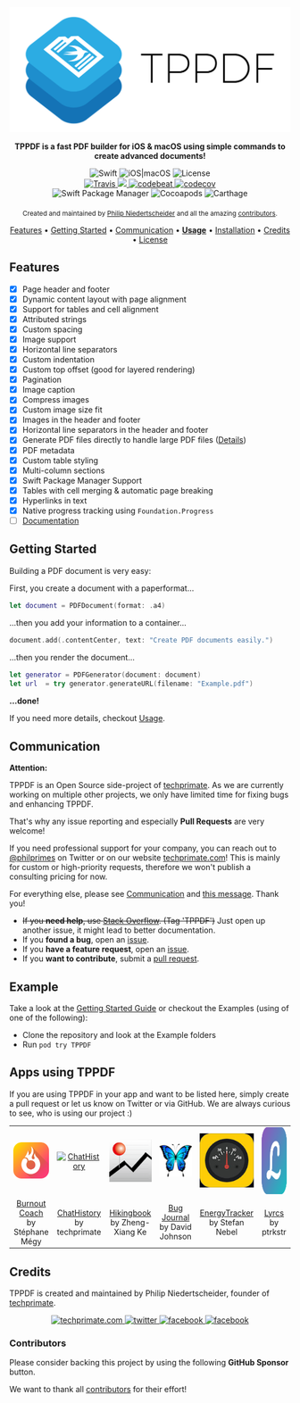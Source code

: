 <p align="center">
	<img src="https://raw.githubusercontent.com/techprimate/tppdf/main/resources/header.png" alt="TPPDF">
</p>

<p align="center">
	<b>
	TPPDF is a fast PDF builder for iOS & macOS using simple commands to create advanced documents!
	</b>
</p>

<div align="center">
	<img src="https://img.shields.io/badge/language-Swift-orange.svg?style=flat-square" alt="Swift"/>
	<img src="https://img.shields.io/badge/platforms-iOS|macOS-lightgrey.svg?style=flat-square" alt="iOS|macOS"/>
	<img src="https://img.shields.io/badge/license-MIT-lightgrey.svg?style=flat-square" alt="License"/>
</div>

<div align="center">
	<a href="https://travis-ci.org/techprimate/TPPDF">
		<img src="https://travis-ci.org/techprimate/TPPDF.svg?branch=main&style=flat-square" alt="Travis">
	</a>
    <a href="https://www.codacy.com/gh/techprimate/TPPDF/dashboard">
        <img src="https://app.codacy.com/project/badge/Grade/1af1a59fe93f49ae942732e4d526067a"/>
	</a>
	<a href="https://codebeat.co/projects/github-com-techprimate-tppdf-main">
		<img src="https://codebeat.co/badges/ea2a8d79-a50c-43ea-a05a-2ac57baf84de" alt="codebeat">
	</a>
	<a href="https://codecov.io/gh/techprimate/TPPDF">
		<img src="https://img.shields.io/codecov/c/github/techprimate/TPPDF.svg?style=flat-square" alt="codecov">
	</a>
</div>

<div align="center">
	<img src="https://img.shields.io/badge/SPM-compatible-brightgreen.svg?style=flat-square" alt="Swift Package Manager"/>
	<img src="https://img.shields.io/cocoapods/v/TPPDF.svg?style=flat-square" alt="Cocoapods"/>
	<img src="https://img.shields.io/badge/Carthage-compatible-blue.svg?style=flat-square" alt="Carthage"/>
</div>

<p align="center">
    <sub>Created and maintained by <a href="https://github.com/philprime">Philip Niedertscheider</a> and all the amazing <a href="https://github.com/techprimate/TPPDF/graphs/contributors">contributors</a>.</sub>
</p>

<p align="center">
  <a href="#features">Features</a>
  • <a href="#getting-started">Getting Started</a>
  • <a href="#communication">Communication</a>
  • <a href="https://github.com/techprimate/TPPDF/blob/main/Documentation/Usage.md"><strong>Usage</strong></a>
  • <a href="https://github.com/techprimate/TPPDF/blob/main/Documentation/Installation.md">Installation</a>
  • <a href="#credits">Credits</a>
  • <a href="https://github.com/techprimate/TPPDF/blob/master/LICENSE">License</a>
</p>

## Features

- [x] Page header and footer
- [x] Dynamic content layout with page alignment
- [x] Support for tables and cell alignment
- [x] Attributed strings
- [x] Custom spacing
- [x] Image support
- [x] Horizontal line separators
- [x] Custom indentation
- [x] Custom top offset (good for layered rendering)
- [x] Pagination
- [x] Image caption
- [x] Compress images
- [x] Custom image size fit
- [x] Images in the header and footer
- [x] Horizontal line separators in the header and footer
- [x] Generate PDF files directly to handle large PDF files ([Details](http://stackoverflow.com/questions/14691264/how-can-i-lower-memory-climb-when-generating-large-pdfs))
- [x] PDF metadata
- [x] Custom table styling
- [x] Multi-column sections
- [x] Swift Package Manager Support
- [x] Tables with cell merging & automatic page breaking
- [x] Hyperlinks in text
- [x] Native progress tracking using `Foundation.Progress`
- [ ] [Documentation](https://techprimate.github.io/TPPDF)

## Getting Started

Building a PDF document is very easy:

First, you create a document with a paperformat...

```swift
let document = PDFDocument(format: .a4)
```

...then you add your information to a container...

```swift
document.add(.contentCenter, text: "Create PDF documents easily.")
```

...then you render the document...

```swift
let generator = PDFGenerator(document: document)
let url  = try generator.generateURL(filename: "Example.pdf")
```

**...done!**

If you need more details, checkout [Usage](https://github.com/techprimate/TPPDF/blob/main/Documentation/Usage.md).

## Communication

**Attention:**

TPPDF is an Open Source side-project of [techprimate](https://techprimate.com/).
As we are currently working on multiple other projects, we only have limited time for fixing bugs and enhancing TPPDF.

That's why any issue reporting and especially **Pull Requests** are very welcome!

If you need professional support for your company, you can reach out to [@philprimes](https://twitter.com/philprimes) on Twitter or on our website [techprimate.com](https://techprimate.com/contact)!
This is mainly for custom or high-priority requests, therefore we won't publish a consulting pricing for now.

For everything else, please see [Communication](#communication) and [this message](https://github.com/techprimate/TPPDF/issues/250). Thank you!

- ~~If you **need help**, use [Stack Overflow](http://stackoverflow.com/questions/tagged/tppdf). (Tag 'TPPDF')~~ Just open up another issue, it might lead to better documentation.
- If you **found a bug**, open an [issue](https://github.com/techprimate/TPPDF/issues/new?template=bug_report.md).
- If you **have a feature request**, open an [issue](https://github.com/techprimate/TPPDF/issues/new?template=feature_request.md).
- If you **want to contribute**, submit a [pull request](https://github.com/techprimate/TPPDF/compare).

## Example

Take a look at the [Getting Started Guide](https://github.com/techprimate/TPPDF/blob/main/Documentation/Usage.md#getting-started) or checkout the Examples (using of one of the following):

- Clone the repository and look at the Example folders
- Run `pod try TPPDF`

## Apps using TPPDF

If you are using TPPDF in your app and want to be listed here, simply create a pull request or let us know on Twitter or via GitHub. We are always curious to see, who is using our project :)

<table>
  <tr>
    <td align="center">
      <a href="https://itunes.apple.com/app/id1495886665">
        <img src="https://raw.githubusercontent.com/techprimate/TPPDF/main/resources/apps/BurnoutCoach.png" alt="Burnout Coach"/>
      </a>
    </td>
    <td align="center">
      <a href="https://itunes.apple.com/app/id1464880768">
        <img src="https://raw.githubusercontent.com/techprimate/TPPDF/main/resources/apps/ChatHistory.png" alt="ChatHistory"/>
      </a>
    </td>
    <td align="center">
      <a href="https://itunes.apple.com/app/id1464880768">
        <img src="https://raw.githubusercontent.com/techprimate/tppdf/main/resources/apps/Hikingbook.png" alt="Hikingbook"/>
      </a>
    </td>
    <td align="center">
      <a href="https://itunes.apple.com/us/app/bug-journal/id1232077952">
        <img src="https://raw.githubusercontent.com/techprimate/tppdf/main/resources/apps/Bug_Journal.png" alt="Bug Journal"/>
      </a>
    </td>
    <td align="center">
      <a href="https://itunes.apple.com/de/app/energy-tracker/id1193010972">
        <img src="https://raw.githubusercontent.com/techprimate/tppdf/main/resources/apps/EnergyTracker.jpg" alt="EnergyTracker"/>
      </a>
    </td>
  	<td align="center">
      <a href="https://apps.apple.com/us/app/lyrcs/id1599888045">
        <img src="https://raw.githubusercontent.com/techprimate/tppdf/main/resources/apps/Lyrcs.svg" alt="Lyrcs" height=120 />
      </a>
    </td>
  </tr>
  <tr>
    <td align="center">
      <a href="https://itunes.apple.com/app/id1464880768">Burnout Coach</strong></a><br>
      by Stéphane Mégy
    </td>
    <td align="center">
      <a href="https://itunes.apple.com/app/id1464880768">ChatHistory</a><br>
      by techprimate
    </td>
    <td align="center">
      <a href="https://itunes.apple.com/app/id1067838748">Hikingbook</a><br>
      by Zheng-Xiang Ke
    </td>
    <td align="center">
      <a href="https://itunes.apple.com/us/app/bug-journal/id1232077952">Bug Journal</a><br>
      by David Johnson
    </td>
    <td align="center">
      <a href="https://itunes.apple.com/de/app/energy-tracker/id1193010972">EnergyTracker</a><br>
      by Stefan Nebel
    </td>
    <td align="center">
      <a href="https://apps.apple.com/us/app/lyrcs/id1599888045">Lyrcs</a><br>
      by ptrkstr
    </td>
  </tr>
</table>


## Credits

TPPDF is created and maintained by Philip Niedertscheider, founder of [techprimate](https://www.github.com/techprimate).

<p align="center">
	<a href="https://www.techprimate.com">
		<img src="https://img.shields.io/badge/www-techprimate.com-lightgrey.svg?style=flat-square" alt="techprimate.com">
	</a>
	<a href="http://twitter.com/techprimate">
	    <img src="https://img.shields.io/badge/twitter-@techprimate-blue.svg?style=flat-square" alt="twitter">
	</a>
	<a href="https://instagram.com/techprimate">
		<img src="https://img.shields.io/badge/instagram-@techprimate-c13584.svg?style=flat-square" alt="facebook">
	</a>
	<a href="https://facebook.com/techprimate">
		<img src="https://img.shields.io/badge/facebook-@techprimate-blue.svg?style=flat-square" alt="facebook">
	</a>
</p>

### Contributors

Please consider backing this project by using the following **GitHub Sponsor** button.

We want to thank all [contributors](https://github.com/techprimate/TPPDF/graphs/contributors) for their effort!
